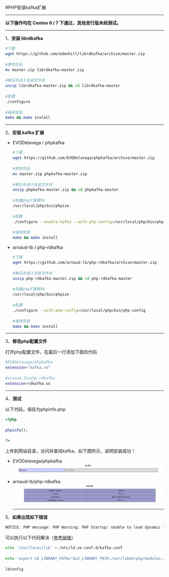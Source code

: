 #PHP安装kafka扩展

---

**以下操作均在 Centos 6 / 7 下通过，其他发行版未经测试。**

---

1、**安装 librdkafka**
 
```bash
#下载
wget https://github.com/edenhill/librdkafka/archive/master.zip

#修改包名
mv master.zip librdkafka-master.zip

#解压并进入安装文件夹
unzip librdkafka-master.zip && cd librdkafka-master

#配置
./configure

#编译安装
make && make install
```

---

2、**安装 kafka 扩展**

- EVODelavega / phpkafka
	```bash
	#下载
	wget https://github.com/EVODelavega/phpkafka/archive/master.zip
	
	#修改包名
	mv master.zip phpkafka-master.zip
	
	#解压并进入安装文件夹
	unzip phpkafka-master.zip && cd phpkafka-master   
	
	#加载php扩展模块
	/usr/local/php/bin/phpize
	
	#配置
	./configure --enable-kafka --with-php-config=/usr/local/php/bin/php-config
	
	#编译安装
	make && make install
	```
- arnaud-lb / php-rdkafka
	```bash
	#下载
	wget https://github.com/arnaud-lb/php-rdkafka/archive/master.zip
	
	#解压并进入安装文件夹
	unzip php-rdkafka-master.zip && cd php-rdkafka-master   
	
	#加载php扩展模块
	/usr/local/php/bin/phpize
	
	#配置
	./configure --with-php-config=/usr/local/php/bin/php-config
	
	#编译安装
	make && make install
	```

---

3、**修改php配置文件**

打开php配置文件，在最后一行添加下面的代码
```bash
#EVODelavega/phpkafka
extension="kafka.so"

#arnaud-lb/php-rdkafka
extension=rdkafka.so
```

---

4、**测试**

以下代码，保存为phpinfo.php

```php
<?php

phpinfo();

?>
```
上传到网站目录，访问并查找kafka，如下图所示，说明安装成功！

- EVODelavega/phpkafka
![php-kafka.png](/public/imgs/php-kafka_1.png "php-kafka_1.png")

- arnaud-lb/php-rdkafka
![php-kafka.png](/public/imgs/php-kafka_2.png "php-kafka_2.png")
  
  ---
  
5、**如果出现如下错误**
```bash
NOTICE: PHP message: PHP Warning: PHP Startup: Unable to load dynamic library '/usr/lib64/php/modules/kafka.so' - librdkafka.so.1: cannot open shared object file: No such file or directory in Unknown on line 0
```
可以执行以下代码解决（[参考链接](https://github.com/salebab/phpkafka/issues/6)）

```bash
echo '/usr/local/lib' > /etc/ld.so.conf.d/kafka.conf

echo 'export LD_LIBRARY_PATH="$LD_LIBRARY_PATH:/usr/lib64/php/modules:/usr/local/lib"' >> /etc/profile

ldconfig
```